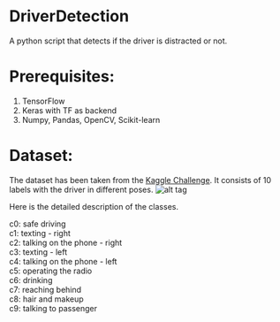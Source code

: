 # DriverDetection
A python script that detects if the driver is distracted or not.

# Prerequisites:
1) TensorFlow </br>
2) Keras with TF as backend </br>
3) Numpy, Pandas, OpenCV, Scikit-learn

# Dataset:
The dataset has been taken from the [Kaggle Challenge](https://www.kaggle.com/c/state-farm-distracted-driver-detection).
It consists of 10 labels with the driver in different poses.
![alt tag](https://github.com/pvskand/DriverDetection/blob/master/driver.gif)

Here is the detailed description of the classes.

c0: safe driving <br>
c1: texting - right <br>
c2: talking on the phone - right <br>
c3: texting - left <br>
c4: talking on the phone - left <br>
c5: operating the radio <br>
c6: drinking <br>
c7: reaching behind <br>
c8: hair and makeup <br>
c9: talking to passenger <br>
